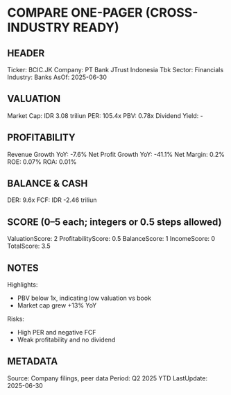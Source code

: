 # COMPARE ONE-PAGER (CROSS-INDUSTRY READY)

## HEADER
Ticker: BCIC.JK
Company: PT Bank JTrust Indonesia Tbk
Sector: Financials
Industry: Banks
AsOf: 2025-06-30

## VALUATION
Market Cap: IDR 3.08 triliun
PER: 105.4x
PBV: 0.78x
Dividend Yield: -

## PROFITABILITY
Revenue Growth YoY: -7.6%
Net Profit Growth YoY: -41.1%
Net Margin: 0.2%
ROE: 0.07%
ROA: 0.01%

## BALANCE & CASH
DER: 9.6x
FCF: IDR -2.46 triliun

## SCORE (0–5 each; integers or 0.5 steps allowed)
ValuationScore: 2
ProfitabilityScore: 0.5
BalanceScore: 1
IncomeScore: 0
TotalScore: 3.5

## NOTES
Highlights:
- PBV below 1x, indicating low valuation vs book
- Market cap grew +13% YoY

Risks:
- High PER and negative FCF
- Weak profitability and no dividend

## METADATA
Source: Company filings, peer data
Period: Q2 2025 YTD
LastUpdate: 2025-06-30